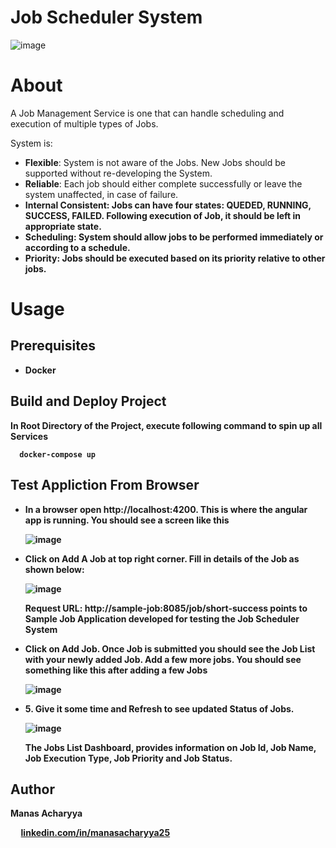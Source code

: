 # Job Scheduler System

![image](https://user-images.githubusercontent.com/61826031/120964878-a05ba000-c781-11eb-9dd1-5e9d6b5504c7.png)

# About

A Job Management Service is one that can handle scheduling and execution of multiple types of Jobs. 

System is:
<ul>
  <li><strong>Flexible</strong>: System is not aware of the Jobs. New Jobs should be supported without re-developing the System.</li>
  <li><strong>Reliable</strong>: Each job should either complete successfully or leave the system unaffected, in case of failure.</li>
  <li><strong>Internal Consistent</stron>:	Jobs can have four states: QUEDED, RUNNING, SUCCESS, FAILED. Following execution of Job, it should be left in appropriate state.</li>
  <li><strong>Scheduling</strong>: System should allow jobs to be performed immediately or according to a schedule.</li>
  <li><strong>Priority</strong>: Jobs should be executed based on its priority relative to other jobs.</li>
</ul>

# Usage

## Prerequisites
<ul>
  <li>Docker</li>
</ul>

## Build and Deploy Project
In Root Directory of the Project, execute following command to spin up all Services 

```
  docker-compose up
```

## Test Appliction From Browser

<ul>
  <li>In a browser open http://localhost:4200. This is where the angular app is running. You should see a screen like this</li>

  ![image](https://user-images.githubusercontent.com/61826031/120966124-6be8e380-c783-11eb-8c43-61783be0bb9f.png)
  
  <li>Click on Add A Job at top right corner. Fill in details of the Job as shown below:</li>

  ![image](https://user-images.githubusercontent.com/61826031/120966185-815e0d80-c783-11eb-837e-ee91a446f1b5.png)

  Request URL: http://sample-job:8085/job/short-success   points to Sample Job Application developed for testing the Job Scheduler System

  <li>Click on Add Job. Once Job is submitted you should see the Job List with your newly added Job. Add a few more jobs. You should see something like this after adding a few Jobs</li>
  
![image](https://user-images.githubusercontent.com/61826031/120966229-95097400-c783-11eb-8efb-570321680a3f.png)

  <li>5.	Give it some time and Refresh to see updated Status of Jobs.</li>
  
![image](https://user-images.githubusercontent.com/61826031/120966279-a3579000-c783-11eb-87ea-31ac83d08d22.png)

  The Jobs List Dashboard, provides information on Job Id, Job Name, Job Execution Type, Job Priority and Job Status.
</ul>

## Author

<strong>Manas Acharyya</strong>

  <p>&nbsp;&nbsp;&nbsp;&nbsp;&nbsp;<a href="https://www.linkedin.com/in/manasacharyya25" target="_blank">linkedin.com/in/manasacharyya25</a></p>


